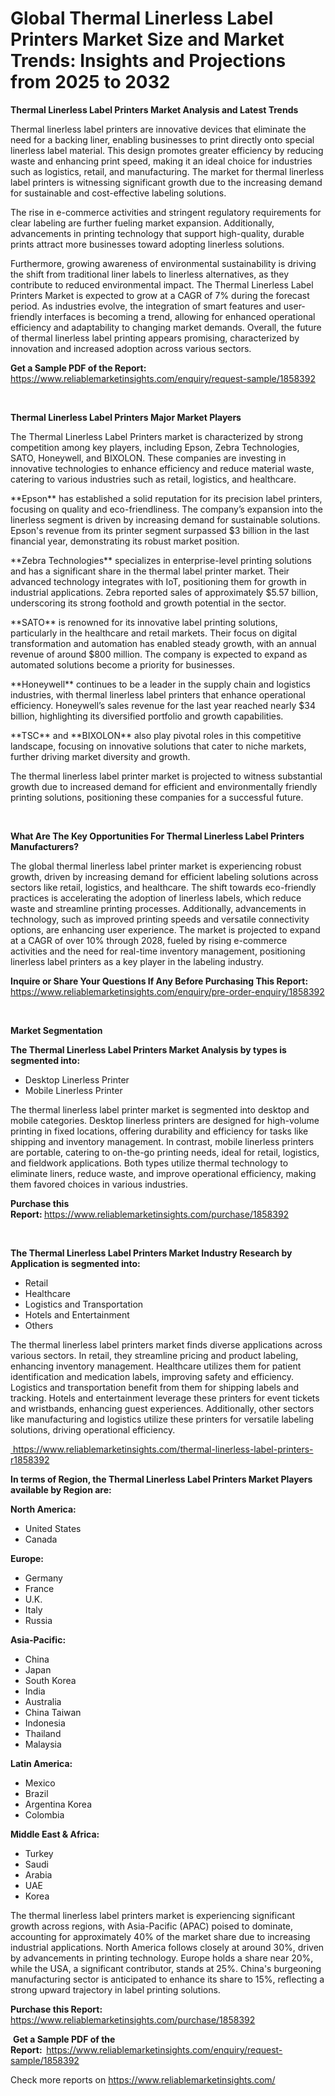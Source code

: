 <p><h1>Global Thermal Linerless Label Printers Market Size and Market Trends: Insights and Projections from 2025 to 2032</h1></p><p><strong>Thermal Linerless Label Printers Market Analysis and Latest Trends</strong></p>
<p><p>Thermal linerless label printers are innovative devices that eliminate the need for a backing liner, enabling businesses to print directly onto special linerless label material. This design promotes greater efficiency by reducing waste and enhancing print speed, making it an ideal choice for industries such as logistics, retail, and manufacturing. The market for thermal linerless label printers is witnessing significant growth due to the increasing demand for sustainable and cost-effective labeling solutions. </p><p>The rise in e-commerce activities and stringent regulatory requirements for clear labeling are further fueling market expansion. Additionally, advancements in printing technology that support high-quality, durable prints attract more businesses toward adopting linerless solutions. </p><p>Furthermore, growing awareness of environmental sustainability is driving the shift from traditional liner labels to linerless alternatives, as they contribute to reduced environmental impact. The Thermal Linerless Label Printers Market is expected to grow at a CAGR of 7% during the forecast period. As industries evolve, the integration of smart features and user-friendly interfaces is becoming a trend, allowing for enhanced operational efficiency and adaptability to changing market demands. Overall, the future of thermal linerless label printing appears promising, characterized by innovation and increased adoption across various sectors.</p></p>
<p><strong>Get a Sample PDF of the Report:&nbsp;</strong> <a href="https://www.reliablemarketinsights.com/enquiry/request-sample/1858392?utm_campaign=2338&utm_medium=2&utm_source=Github&utm_content=ia&utm_term=19022025&utm_id=thermal-linerless-label-printers">https://www.reliablemarketinsights.com/enquiry/request-sample/1858392</a></p>
<p>&nbsp;</p>
<p><strong>Thermal Linerless Label Printers Major Market Players</strong></p>
<p><p>The Thermal Linerless Label Printers market is characterized by strong competition among key players, including Epson, Zebra Technologies, SATO, Honeywell, and BIXOLON. These companies are investing in innovative technologies to enhance efficiency and reduce material waste, catering to various industries such as retail, logistics, and healthcare.</p><p>**Epson** has established a solid reputation for its precision label printers, focusing on quality and eco-friendliness. The company’s expansion into the linerless segment is driven by increasing demand for sustainable solutions. Epson's revenue from its printer segment surpassed $3 billion in the last financial year, demonstrating its robust market position.</p><p>**Zebra Technologies** specializes in enterprise-level printing solutions and has a significant share in the thermal label printer market. Their advanced technology integrates with IoT, positioning them for growth in industrial applications. Zebra reported sales of approximately $5.57 billion, underscoring its strong foothold and growth potential in the sector.</p><p>**SATO** is renowned for its innovative label printing solutions, particularly in the healthcare and retail markets. Their focus on digital transformation and automation has enabled steady growth, with an annual revenue of around $800 million. The company is expected to expand as automated solutions become a priority for businesses.</p><p>**Honeywell** continues to be a leader in the supply chain and logistics industries, with thermal linerless label printers that enhance operational efficiency. Honeywell’s sales revenue for the last year reached nearly $34 billion, highlighting its diversified portfolio and growth capabilities.</p><p>**TSC** and **BIXOLON** also play pivotal roles in this competitive landscape, focusing on innovative solutions that cater to niche markets, further driving market diversity and growth.</p><p>The thermal linerless label printer market is projected to witness substantial growth due to increased demand for efficient and environmentally friendly printing solutions, positioning these companies for a successful future.</p></p>
<p>&nbsp;</p>
<p><strong>What Are The Key Opportunities For Thermal Linerless Label Printers Manufacturers?</strong></p>
<p><p>The global thermal linerless label printer market is experiencing robust growth, driven by increasing demand for efficient labeling solutions across sectors like retail, logistics, and healthcare. The shift towards eco-friendly practices is accelerating the adoption of linerless labels, which reduce waste and streamline printing processes. Additionally, advancements in technology, such as improved printing speeds and versatile connectivity options, are enhancing user experience. The market is projected to expand at a CAGR of over 10% through 2028, fueled by rising e-commerce activities and the need for real-time inventory management, positioning linerless label printers as a key player in the labeling industry.</p></p>
<p><strong>Inquire or Share Your Questions If Any Before Purchasing This Report:</strong> <a href="https://www.reliablemarketinsights.com/enquiry/pre-order-enquiry/1858392?utm_campaign=2338&utm_medium=2&utm_source=Github&utm_content=ia&utm_term=19022025&utm_id=thermal-linerless-label-printers">https://www.reliablemarketinsights.com/enquiry/pre-order-enquiry/1858392</a></p>
<p>&nbsp;</p>
<p><strong>Market Segmentation</strong></p>
<p><strong>The Thermal Linerless Label Printers Market Analysis by types is segmented into:</strong></p>
<p><ul><li>Desktop Linerless Printer</li><li>Mobile Linerless Printer</li></ul></p>
<p><p>The thermal linerless label printer market is segmented into desktop and mobile categories. Desktop linerless printers are designed for high-volume printing in fixed locations, offering durability and efficiency for tasks like shipping and inventory management. In contrast, mobile linerless printers are portable, catering to on-the-go printing needs, ideal for retail, logistics, and fieldwork applications. Both types utilize thermal technology to eliminate liners, reduce waste, and improve operational efficiency, making them favored choices in various industries.</p></p>
<p><strong>Purchase this Report:&nbsp;</strong><a href="https://www.reliablemarketinsights.com/purchase/1858392?utm_campaign=2338&utm_medium=2&utm_source=Github&utm_content=ia&utm_term=19022025&utm_id=thermal-linerless-label-printers">https://www.reliablemarketinsights.com/purchase/1858392</a></p>
<p>&nbsp;</p>
<p><strong>The Thermal Linerless Label Printers Market Industry Research by Application is segmented into:</strong></p>
<p><ul><li>Retail</li><li>Healthcare</li><li>Logistics and Transportation</li><li>Hotels and Entertainment</li><li>Others</li></ul></p>
<p><p>The thermal linerless label printers market finds diverse applications across various sectors. In retail, they streamline pricing and product labeling, enhancing inventory management. Healthcare utilizes them for patient identification and medication labels, improving safety and efficiency. Logistics and transportation benefit from them for shipping labels and tracking. Hotels and entertainment leverage these printers for event tickets and wristbands, enhancing guest experiences. Additionally, other sectors like manufacturing and logistics utilize these printers for versatile labeling solutions, driving operational efficiency.</p></p>
<p><a href="https://www.reliablemarketinsights.com/thermal-linerless-label-printers-r1858392?utm_campaign=2338&utm_medium=2&utm_source=Github&utm_content=ia&utm_term=19022025&utm_id=thermal-linerless-label-printers">&nbsp;https://www.reliablemarketinsights.com/thermal-linerless-label-printers-r1858392</a></p>
<p><strong>In terms of Region, the Thermal Linerless Label Printers Market Players available by Region are:</strong></p>
<p>
    <p> <strong> North America: </strong>
        <ul>
            <li>United States</li>
            <li>Canada</li>
        </ul>
        </p> 
    <p> <strong> Europe: </strong>
        <ul>
            <li>Germany</li>
            <li>France</li>
            <li>U.K.</li>
            <li>Italy</li>
            <li>Russia</li>
        </ul>
        </p> 
    <p> <strong> Asia-Pacific: </strong>
        <ul>
            <li>China</li>
            <li>Japan</li>
            <li>South Korea</li>
            <li>India</li>
            <li>Australia</li>
            <li>China Taiwan</li>
            <li>Indonesia</li>
            <li>Thailand</li>
            <li>Malaysia</li>
        </ul>
        </p> 
    <p> <strong> Latin America: </strong>
        <ul>
            <li>Mexico</li>
            <li>Brazil</li>
            <li>Argentina Korea</li>
            <li>Colombia</li>
        </ul>
        </p> 
    <p> <strong> Middle East & Africa: </strong>
        <ul>
            <li>Turkey</li>
            <li>Saudi</li>
            <li>Arabia</li>
            <li>UAE</li>
            <li>Korea</li>
        </ul>
    </p>
    </p>
<p><p>The thermal linerless label printers market is experiencing significant growth across regions, with Asia-Pacific (APAC) poised to dominate, accounting for approximately 40% of the market share due to increasing industrial applications. North America follows closely at around 30%, driven by advancements in printing technology. Europe holds a share near 20%, while the USA, a significant contributor, stands at 25%. China's burgeoning manufacturing sector is anticipated to enhance its share to 15%, reflecting a strong upward trajectory in label printing solutions.</p></p>
<p><strong>Purchase this Report: </strong><a href="https://www.reliablemarketinsights.com/purchase/1858392?utm_campaign=2338&utm_medium=2&utm_source=Github&utm_content=ia&utm_term=19022025&utm_id=thermal-linerless-label-printers">https://www.reliablemarketinsights.com/purchase/1858392</a></p>
<p>&nbsp;<strong>Get a Sample PDF of the Report:&nbsp;&nbsp;</strong><a href="https://www.reliablemarketinsights.com/enquiry/request-sample/1858392?utm_campaign=2338&utm_medium=2&utm_source=Github&utm_content=ia&utm_term=19022025&utm_id=thermal-linerless-label-printers">https://www.reliablemarketinsights.com/enquiry/request-sample/1858392</a></p>
<p><strong></strong></p>
<p>Check more reports on <a href="https://www.reliablemarketinsights.com/?utm_campaign=2338&utm_medium=2&utm_source=Github&utm_content=ia&utm_term=19022025&utm_id=thermal-linerless-label-printers">https://www.reliablemarketinsights.com/</a></p>